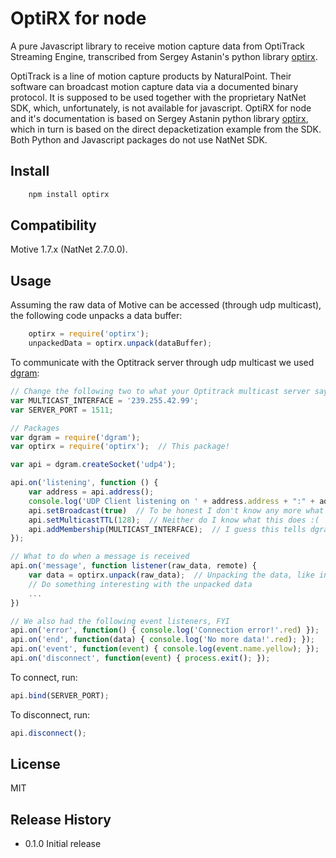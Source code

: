 OptiRX for node
===============

A pure Javascript library to receive motion capture data from OptiTrack
Streaming Engine, transcribed from Sergey Astanin's python library [optirx](https://pypi.python.org/pypi/optirx).

OptiTrack is a line of motion capture products by NaturalPoint. Their
software can broadcast motion capture data via a documented binary
protocol. It is supposed to be used together with the proprietary
NatNet SDK, which, unfortunately, is not available for javascript.
OptiRX for node and it's documentation is based on Sergey Astanin python library
[optirx](https://pypi.python.org/pypi/optirx), which in turn is based on the
direct depacketization example from the SDK. Both Python and Javascript packages
do not use NatNet SDK.

Install
-------

```bash
    npm install optirx
```

Compatibility
-------------

Motive 1.7.x (NatNet 2.7.0.0).

Usage
-----

Assuming the raw data of Motive can be accessed (through udp multicast), the
following code unpacks a data buffer:

```javascript
    optirx = require('optirx');
    unpackedData = optirx.unpack(dataBuffer);
```

To communicate with the Optitrack server through udp multicast we used [dgram](https://nodejs.org/api/dgram.html):

```js
// Change the following two to what your Optitrack multicast server says
var MULTICAST_INTERFACE = '239.255.42.99';
var SERVER_PORT = 1511;

// Packages
var dgram = require('dgram');
var optirx = require('optirx');  // This package!

var api = dgram.createSocket('udp4');

api.on('listening', function () {
    var address = api.address();
    console.log('UDP Client listening on ' + address.address + ":" + address.port);
    api.setBroadcast(true)  // To be honest I don't know any more what this is for
    api.setMulticastTTL(128);  // Neither do I know what this does :(
    api.addMembership(MULTICAST_INTERFACE);  // I guess this tells dgram where to connect to
});

// What to do when a message is received
api.on('message', function listener(raw_data, remote) {
    var data = optirx.unpack(raw_data);  // Unpacking the data, like in the README.
    // Do something interesting with the unpacked data
    ...
})

// We also had the following event listeners, FYI
api.on('error', function() { console.log('Connection error!'.red) });
api.on('end', function(data) { console.log('No more data!'.red); });
api.on('event', function(event) { console.log(event.name.yellow); });
api.on('disconnect', function(event) { process.exit(); });
```

To connect, run:
```js
api.bind(SERVER_PORT);
```

To disconnect, run:
```js
api.disconnect();
```

License
-------

MIT

Release History
---------------

* 0.1.0 Initial release
